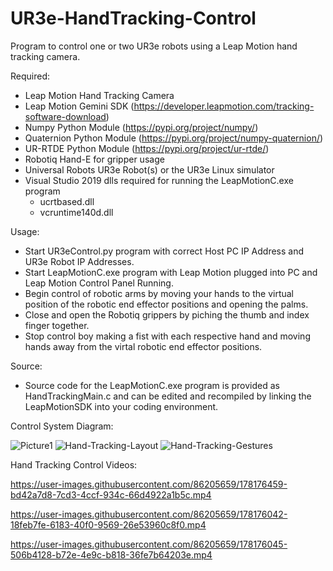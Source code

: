 # UR3e-HandTracking-Control
Program to control one or two UR3e robots using a Leap Motion hand tracking camera.

Required:
- Leap Motion Hand Tracking Camera
- Leap Motion Gemini SDK (https://developer.leapmotion.com/tracking-software-download)
- Numpy Python Module (https://pypi.org/project/numpy/)
- Quaternion Python Module (https://pypi.org/project/numpy-quaternion/)
- UR-RTDE Python Module (https://pypi.org/project/ur-rtde/)
- Robotiq Hand-E for gripper usage
- Universal Robots UR3e Robot(s) or the UR3e Linux simulator
- Visual Studio 2019 dlls required for running the LeapMotionC.exe program
  - ucrtbased.dll
  - vcruntime140d.dll 

Usage:
- Start UR3eControl.py program with correct Host PC IP Address and UR3e Robot IP Addresses.
- Start LeapMotionC.exe program with Leap Motion plugged into PC and Leap Motion Control Panel Running.
- Begin control of robotic arms by moving your hands to the virtual position of the robotic end effector positions and opening the palms.
- Close and open the Robotiq grippers by piching the thumb and index finger together.
- Stop control boy making a fist with each respective hand and moving hands away from the virtal robotic end effector positions.

Source:
- Source code for the LeapMotionC.exe program is provided as HandTrackingMain.c and can be edited and recompiled by linking the LeapMotionSDK into your coding environment.

Control System Diagram:

![Picture1](https://user-images.githubusercontent.com/86205659/178172862-f0dedfad-577e-4dbe-865a-4c49118a7408.png)
![Hand-Tracking-Layout](https://user-images.githubusercontent.com/86205659/178177196-c4f625a5-b8a3-4b78-a220-e01895038b16.PNG)
![Hand-Tracking-Gestures](https://user-images.githubusercontent.com/86205659/178177017-4134fdf8-2806-4964-8a4a-a6c762687cdf.PNG)

Hand Tracking Control Videos:

https://user-images.githubusercontent.com/86205659/178176459-bd42a7d8-7cd3-4ccf-934c-66d4922a1b5c.mp4

https://user-images.githubusercontent.com/86205659/178176042-18feb7fe-6183-40f0-9569-26e53960c8f0.mp4

https://user-images.githubusercontent.com/86205659/178176045-506b4128-b72e-4e9c-b818-36fe7b64203e.mp4

